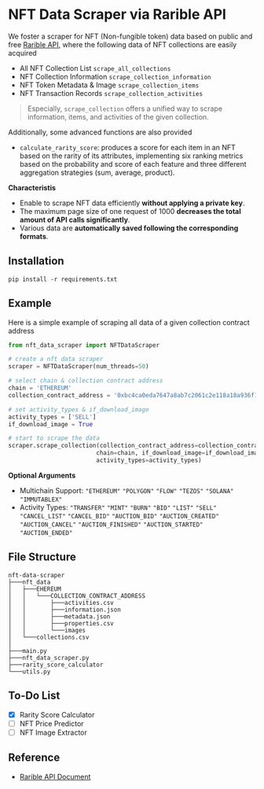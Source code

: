 # NFT Data Scraper via Rarible API

We foster a scraper for NFT (Non-fungible token) data based on public and free [Rarible API](https://api.rarible.org/v0.1/doc), where the following data of NFT collections are easily acquired

- All NFT Collection List `scrape_all_collections`
- NFT Collection Information `scrape_collection_information`
- NFT Token Metadata & Image `scrape_collection_items`
- NFT Transaction Records `scrape_collection_activities`

> Especially, `scrape_collection` offers a unified way to scrape information, items, and activities of the given collection.

Additionally, some advanced functions are also provided

- `calculate_rarity_score`: produces a score for each item in an NFT based on the rarity of its attributes, implementing six ranking metrics based on the probability and score of each feature and three different aggregation strategies (sum, average, product).

**Characteristis**

- Enable to scrape NFT data efficiently **without applying a private key**.
- The maximum page size of one request of 1000 **decreases the total amount of API calls significantly**.
- Various data are **automatically saved following the corresponding formats**.

## Installation

```shell
pip install -r requirements.txt
```

## Example

Here is a simple example of scraping all data of a given collection contract address


```python
from nft_data_scraper import NFTDataScraper

# create a nft data scraper
scraper = NFTDataScraper(num_threads=50)

# select chain & collection contract address 
chain = 'ETHEREUM'
collection_contract_address = '0xbc4ca0eda7647a8ab7c2061c2e118a18a936f13d'

# set activity_types & if_download_image
activity_types = ['SELL']
if_download_image = True

# start to scrape the data
scraper.scrape_collection(collection_contract_address=collection_contract_address, 
                         chain=chain, if_download_image=if_download_image
                         activity_types=activity_types)
```

**Optional Arguments**

- Multichain Support: `"ETHEREUM"` `"POLYGON"` `"FLOW"` `"TEZOS"` `"SOLANA"` `"IMMUTABLEX"`
- Activity Types: `"TRANSFER"` `"MINT"` `"BURN"` `"BID"` `"LIST"` `"SELL"` `"CANCEL_LIST"` `"CANCEL_BID"` `"AUCTION_BID"` `"AUCTION_CREATED"` `"AUCTION_CANCEL"` `"AUCTION_FINISHED"` `"AUCTION_STARTED"` `"AUCTION_ENDED"`

## File Structure

```
nft-data-scraper
├───nft_data
│   ├───EHEREUM
│   │   └───COLLECTION_CONTRACT_ADDRESS
│   │       ├───activities.csv
│   │       ├───information.json
│   │       ├───metadata.json
│   │       ├───properties.csv
│   │       └───images
│   └───collections.csv
│
├───main.py
├───nft_data_scraper.py
├───rarity_score_calculator
└───utils.py
```

## To-Do List

- [x] Rarity Score Calculator
- [ ] NFT Price Predictor 
- [ ] NFT Image Extractor

## Reference

- [Rarible API Document](https://api.rarible.org/v0.1/doc)